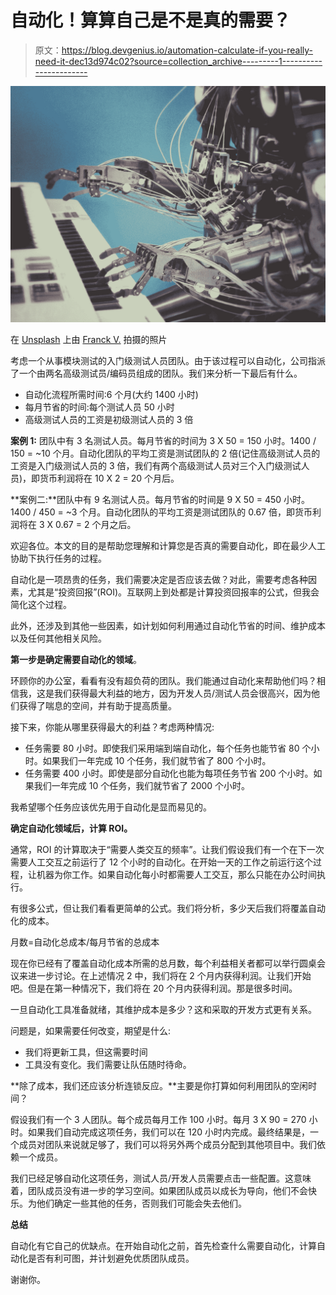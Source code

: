 # 自动化！算算自己是不是真的需要？

> 原文：<https://blog.devgenius.io/automation-calculate-if-you-really-need-it-dec13d974c02?source=collection_archive---------1----------------------->

![](img/5ca5840b65560a97481bdafcd8e69bd6.png)

在 [Unsplash](https://unsplash.com?utm_source=medium&utm_medium=referral) 上由 [Franck V.](https://unsplash.com/@franckinjapan?utm_source=medium&utm_medium=referral) 拍摄的照片

考虑一个从事模块测试的入门级测试人员团队。由于该过程可以自动化，公司指派了一个由两名高级测试员/编码员组成的团队。我们来分析一下最后有什么。

*   自动化流程所需时间:6 个月(大约 1400 小时)
*   每月节省的时间:每个测试人员 50 小时
*   高级测试人员的工资是初级测试人员的 3 倍

**案例 1:** 团队中有 3 名测试人员。每月节省的时间为 3 X 50 = 150 小时。1400 / 150 = ~10 个月。自动化团队的平均工资是测试团队的 2 倍(记住高级测试人员的工资是入门级测试人员的 3 倍，我们有两个高级测试人员对三个入门级测试人员)，即货币利润将在 10 X 2 = 20 个月后。

**案例二:**团队中有 9 名测试人员。每月节省的时间是 9 X 50 = 450 小时。1400 / 450 = ~3 个月。自动化团队的平均工资是测试团队的 0.67 倍，即货币利润将在 3 X 0.67 = 2 个月之后。

欢迎各位。本文的目的是帮助您理解和计算您是否真的需要自动化，即在最少人工协助下执行任务的过程。

自动化是一项昂贵的任务，我们需要决定是否应该去做？对此，需要考虑各种因素，尤其是“投资回报”(ROI)。互联网上到处都是计算投资回报率的公式，但我会简化这个过程。

此外，还涉及到其他一些因素，如计划如何利用通过自动化节省的时间、维护成本以及任何其他相关风险。

**第一步是确定需要自动化的领域**。

环顾你的办公室，看看有没有超负荷的团队。我们能通过自动化来帮助他们吗？相信我，这是我们获得最大利益的地方，因为开发人员/测试人员会很高兴，因为他们获得了喘息的空间，并有助于提高质量。

接下来，你能从哪里获得最大的利益？考虑两种情况:

*   任务需要 80 小时。即使我们采用端到端自动化，每个任务也能节省 80 个小时。如果我们一年完成 10 个任务，我们就节省了 800 个小时。
*   任务需要 400 小时。即使是部分自动化也能为每项任务节省 200 个小时。如果我们一年完成 10 个任务，我们就节省了 2000 个小时。

我希望哪个任务应该优先用于自动化是显而易见的。

**确定自动化领域后，计算 ROI。**

通常，ROI 的计算取决于“需要人类交互的频率”。让我们假设我们有一个在下一次需要人工交互之前运行了 12 个小时的自动化。在开始一天的工作之前运行这个过程，让机器为你工作。如果自动化每小时都需要人工交互，那么只能在办公时间执行。

有很多公式，但让我们看看更简单的公式。我们将分析，多少天后我们将覆盖自动化的成本。

月数=自动化总成本/每月节省的总成本

现在你已经有了覆盖自动化成本所需的总月数，每个利益相关者都可以举行圆桌会议来进一步讨论。在上述情况 2 中，我们将在 2 个月内获得利润。让我们开始吧。但是在第一种情况下，我们将在 20 个月内获得利润。那是很多时间。

一旦自动化工具准备就绪，其维护成本是多少？这和采取的开发方式更有关系。

问题是，如果需要任何改变，期望是什么:

*   我们将更新工具，但这需要时间
*   工具没有变化。我们需要让队伍随时待命。

**除了成本，我们还应该分析连锁反应。**主要是你打算如何利用团队的空闲时间？

假设我们有一个 3 人团队。每个成员每月工作 100 小时。每月 3 X 90 = 270 小时。如果我们自动完成这项任务，我们可以在 120 小时内完成。最终结果是，一个成员对团队来说就足够了，我们可以将另外两个成员分配到其他项目中。我们依赖一个成员。

我们已经足够自动化这项任务，测试人员/开发人员需要点击一些配置。这意味着，团队成员没有进一步的学习空间。如果团队成员以成长为导向，他们不会快乐。为他们确定一些其他的任务，否则我们可能会失去他们。

**总结**

自动化有它自己的优缺点。在开始自动化之前，首先检查什么需要自动化，计算自动化是否有利可图，并计划避免优质团队成员。

谢谢你。